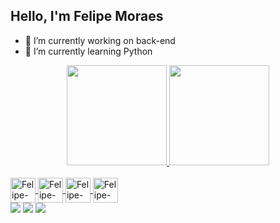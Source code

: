 ## Hello, I'm Felipe Moraes


- 🔭 I’m currently working on back-end
- 🌱 I’m currently learning Python

<div align="center">
  <a href="https://github.com/Felipe0599">
  <img height="160em" src="https://github-readme-stats.vercel.app/api?username=Felipe0599&show_icons=true&theme=tokyonight&include_all_commits=true&count_private=true"/>
  <img height="160em" src="https://github-readme-stats.vercel.app/api/top-langs/?username=Felipe0599&layout=compact&langs_count=7&theme=tokyonight"/>
</div>
<div style="display: inline_block"><br>
  <img align="center" alt="Felipe-Python" height="40" width="40" img src="https://cdn.jsdelivr.net/gh/devicons/devicon/icons/python/python-original.svg"/>
  <img align="center" alt="Felipe-Pandas" height="40" width="40" img src="https://cdn.jsdelivr.net/gh/devicons/devicon/icons/pandas/pandas-original.svg"/>
  <img align="center" alt="Felipe-Django" height="40" width="40" img src="https://cdn.jsdelivr.net/gh/devicons/devicon/icons/django/django-plain.svg"/>
  <img align="center" alt="Felipe-CSharp" height="40" width="40" img src="https://cdn.jsdelivr.net/gh/devicons/devicon/icons/csharp/csharp-original.svg"/>
  </div>
        
  
<div>
  <a href="https://www.instagram.com/lipezmoraes/" target="_blank"><img src="https://img.shields.io/badge/-Instagram-%23E4405F?style=for-the-badge&logo=instagram&logoColor=white" target="_blank"></a>
  <a href = "mailto:Felipe0599@hotmail.com"><img src="https://img.shields.io/badge/-Gmail-%23333?style=for-the-badge&logo=gmail&logoColor=white" target="_blank"></a>
  <a href="https://www.linkedin.com/in/felipe-moraes-878202167/" target="_blank"><img src="https://img.shields.io/badge/-LinkedIn-%230077B5?style=for-the-badge&logo=linkedin&logoColor=white" target="_blank"></a> 
  </div>
